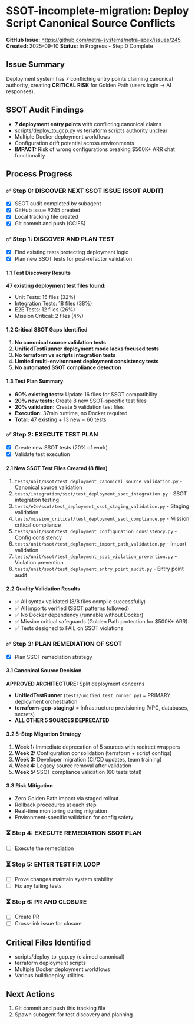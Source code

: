 # SSOT-incomplete-migration: Deploy Script Canonical Source Conflicts

**GitHub Issue:** https://github.com/netra-systems/netra-apex/issues/245
**Created:** 2025-09-10
**Status:** In Progress - Step 0 Complete

## Issue Summary
Deployment system has 7 conflicting entry points claiming canonical authority, creating **CRITICAL RISK** for Golden Path (users login → AI responses).

## SSOT Audit Findings
- **7 deployment entry points** with conflicting canonical claims
- scripts/deploy_to_gcp.py vs terraform scripts authority unclear
- Multiple Docker deployment workflows  
- Configuration drift potential across environments
- **IMPACT:** Risk of wrong configurations breaking $500K+ ARR chat functionality

## Process Progress

### ✅ Step 0: DISCOVER NEXT SSOT ISSUE (SSOT AUDIT)
- [x] SSOT audit completed by subagent
- [x] GitHub issue #245 created
- [x] Local tracking file created
- [x] Git commit and push (GCIFS)

### ✅ Step 1: DISCOVER AND PLAN TEST
- [x] Find existing tests protecting deployment logic
- [x] Plan new SSOT tests for post-refactor validation

#### 1.1 Test Discovery Results
**47 existing deployment test files found:**
- Unit Tests: 15 files (32%)
- Integration Tests: 18 files (38%) 
- E2E Tests: 12 files (26%)
- Mission Critical: 2 files (4%)

#### 1.2 Critical SSOT Gaps Identified
1. **No canonical source validation tests**
2. **UnifiedTestRunner deployment mode lacks focused tests**
3. **No terraform vs scripts integration tests**
4. **Limited multi-environment deployment consistency tests**
5. **No automated SSOT compliance detection**

#### 1.3 Test Plan Summary
- **60% existing tests:** Update 16 files for SSOT compatibility
- **20% new tests:** Create 8 new SSOT-specific test files
- **20% validation:** Create 5 validation test files
- **Execution:** 37min runtime, no Docker required
- **Total:** 47 existing + 13 new = 60 tests

### ✅ Step 2: EXECUTE TEST PLAN
- [x] Create new SSOT tests (20% of work)
- [x] Validate test execution

#### 2.1 New SSOT Test Files Created (8 files)
1. `tests/unit/ssot/test_deployment_canonical_source_validation.py` - Canonical source validation
2. `tests/integration/ssot/test_deployment_ssot_integration.py` - SSOT integration testing
3. `tests/e2e/ssot/test_deployment_ssot_staging_validation.py` - Staging validation
4. `tests/mission_critical/test_deployment_ssot_compliance.py` - Mission critical compliance
5. `tests/unit/ssot/test_deployment_configuration_consistency.py` - Config consistency
6. `tests/unit/ssot/test_deployment_import_path_validation.py` - Import validation
7. `tests/unit/ssot/test_deployment_ssot_violation_prevention.py` - Violation prevention
8. `tests/unit/ssot/test_deployment_entry_point_audit.py` - Entry point audit

#### 2.2 Quality Validation Results
- ✅ All syntax validated (8/8 files compile successfully)
- ✅ All imports verified (SSOT patterns followed)
- ✅ No Docker dependency (runnable without Docker)
- ✅ Mission critical safeguards (Golden Path protection for $500K+ ARR)
- ✅ Tests designed to FAIL on SSOT violations

### ✅ Step 3: PLAN REMEDIATION OF SSOT
- [x] Plan SSOT remediation strategy

#### 3.1 Canonical Source Decision
**APPROVED ARCHITECTURE:** Split deployment concerns
- **UnifiedTestRunner** (`tests/unified_test_runner.py`) = PRIMARY deployment orchestration
- **terraform-gcp-staging/** = Infrastructure provisioning (VPC, databases, secrets)
- **ALL OTHER 5 SOURCES DEPRECATED**

#### 3.2 5-Step Migration Strategy
1. **Week 1:** Immediate deprecation of 5 sources with redirect wrappers
2. **Week 2:** Configuration consolidation (terraform + script configs)
3. **Week 3:** Developer migration (CI/CD updates, team training)
4. **Week 4:** Legacy source removal after validation
5. **Week 5:** SSOT compliance validation (60 tests total)

#### 3.3 Risk Mitigation
- Zero Golden Path impact via staged rollout
- Rollback procedures at each step
- Real-time monitoring during migration
- Environment-specific validation for config safety

### ⏳ Step 4: EXECUTE REMEDIATION SSOT PLAN
- [ ] Execute the remediation

### ⏳ Step 5: ENTER TEST FIX LOOP
- [ ] Prove changes maintain system stability
- [ ] Fix any failing tests

### ⏳ Step 6: PR AND CLOSURE
- [ ] Create PR
- [ ] Cross-link issue for closure

## Critical Files Identified
- scripts/deploy_to_gcp.py (claimed canonical)
- terraform deployment scripts
- Multiple Docker deployment workflows
- Various build/deploy utilities

## Next Actions
1. Git commit and push this tracking file
2. Spawn subagent for test discovery and planning
